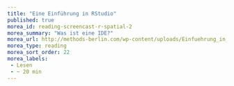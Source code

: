 ```yaml
---
title: "Eine Einführung in RStudio"
published: true
morea_id: reading-screencast-r-spatial-2
morea_summary: "Was ist eine IDE?"
morea_url: http://methods-berlin.com/wp-content/uploads/Einfuehrung_in_RStudio.html
morea_type: reading
morea_sort_order: 22
morea_labels:
 - Lesen 
 - ~ 20 min
---
```



